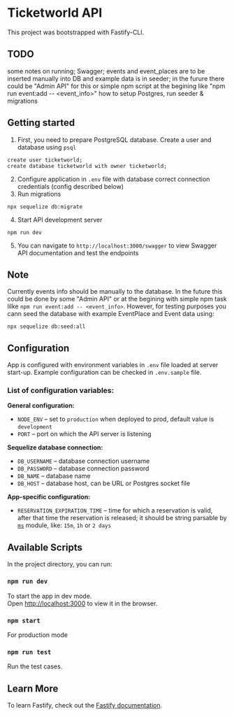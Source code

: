 # Ticketworld API
This project was bootstrapped with Fastify-CLI.

## TODO
some notes on running;
Swagger;
events and event_places are to be inserted manually into DB and example data is in seeder; in the furure there could be "Admin API" for this or simple npm script at the begining like "npm run event:add -- <event_info>"
how to setup Postgres, run seeder & migrations

## Getting started
1. First, you need to prepare PostgreSQL database. Create a user and database using `psql`
```
create user ticketworld;
create database ticketworld with owner ticketworld;
```
2. Configure application in `.env` file with database correct connection credentials (config described below)
3. Run migrations
```
npx sequelize db:migrate
```
4. Start API development server
```
npm run dev
```
5. You can navigate to `http://localhost:3000/swagger` to view Swagger API documentation and test the endpoints


## Note
Currently events info should be manually to the database. In the future this could be done by some "Admin API" or at the begining with simple npm task lilke `npm run event:add -- <event_info>`.
However, for testing purposes you cann seed the database with example EventPlace and Event data using:
```
npx sequelize db:seed:all
```

## Configuration
App is configured with environment variables in `.env` file loaded at server start-up. Example configuration can be checked in `.env.sample` file.

### List of configuration variables:
**General configuration:**
* `NODE_ENV` – set to `production` when deployed to prod, default value is `development`
* `PORT` – port on which the API server is listening

**Sequelize database connection:**
* `DB_USERNAME` – database connection username
* `DB_PASSWORD` – database connection password
* `DB_NAME` – database name
* `DB_HOST` – database host, can be URL or Postgres socket file

**App-specific configuration:**
* `RESERVATION_EXPIRATION_TIME` – time for which a reservation is valid, after that time the reservation is released; it should be string parsable by [`ms`](https://www.npmjs.com/package/ms) module, like: `15m`, `1h` or `2 days`


## Available Scripts

In the project directory, you can run:

### `npm run dev`

To start the app in dev mode.\
Open [http://localhost:3000](http://localhost:3000) to view it in the browser.

### `npm start`

For production mode

### `npm run test`

Run the test cases.

## Learn More

To learn Fastify, check out the [Fastify documentation](https://www.fastify.io/docs/latest/).
